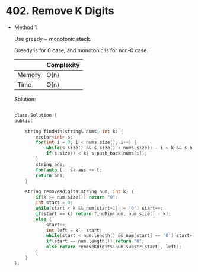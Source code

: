 # 402. Remove K Digits
- Method 1

    Use greedy + monotonic stack.

    Greedy is for 0 case, and monotonic is for non-0 case.

    | |   Complexity  |
    | ----------- | ----------- | 
    |  Memory     | O(n) | 
    |      Time       |  O(n) | 


    Solution:

    ``` h

    class Solution {
    public:

        string findMin(string& nums, int k) {
            vector<int> s;
            for(int i = 0; i < nums.size(); i++) {
                while(s.size() && s.size() + nums.size() - i > k && s.back() > nums[i]) s.pop_back();
                if(s.size() < k) s.push_back(nums[i]);
            }
            string ans;
            for(auto t : s) ans += t;
            return ans;
        }

        string removeKdigits(string num, int k) {
            if(k >= num.size()) return "0";
            int start = 0;
            while(start < k && num[start+1] != '0') start++;
            if(start == k) return findMin(num, num.size() - k);
            else {
                start++;
                int left = k - start;
                while(start < num.length() && num[start] == '0') start++;
                if(start == num.length()) return "0";
                else return removeKdigits(num.substr(start), left);
            }
        }
    };

    ```

<!-- - Method 2

    This is another method.

    | |   Complexity  |
    | ----------- | ----------- | 
    |  Memory     | O(n) | 
    |      Time       |  O(n) | 


    Solution:

    ``` h



    ```

- Additional Knowledge:
       
    Here are some additional knowledge.



<br> -->